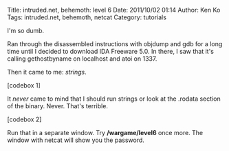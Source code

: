 Title: intruded.net, behemoth: level 6
Date: 2011/10/02 01:14
Author: Ken Ko
Tags: intruded.net, behemoth, netcat
Category: tutorials

I'm so dumb.

Ran through the disassembled instructions with objdump and gdb for a long time until I decided to download IDA Freeware 5.0. In there, I saw that it's calling gethostbyname on localhost and atoi on 1337. 

Then it came to me: <em>strings</em>.

[codebox 1]

It <em>never</em> came to mind that I should run strings or look at the .rodata section of the binary. Never. That's terrible. 

[codebox 2]

Run that in a separate window. Try <strong>/wargame/level6</strong> once more. The window with netcat will show you the password. 
